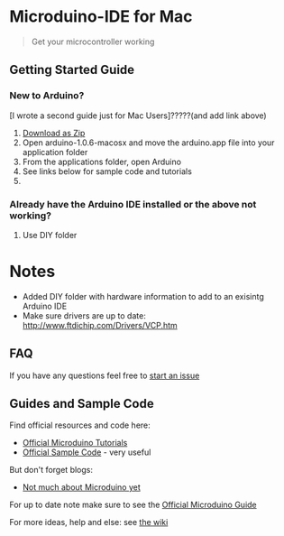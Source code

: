 Microduino-IDE for Mac
==============
> Get your microcontroller working

## Getting Started Guide
### New to Arduino?
[I wrote a second guide just for Mac Users]?????(and add link above)

1. [Download as Zip](https://github.com/KyleKing/Microduino-IDE/archive/master.zip)
2. Open arduino-1.0.6-macosx and move the arduino.app file into your application folder
3. From the applications folder, open Arduino
4. See links below for sample code and tutorials
5. 

### Already have the Arduino IDE installed or the above not working?
1. Use DIY folder

# Notes
- Added DIY folder with hardware information to add to an exisintg Arduino IDE
- Make sure drivers are up to date: http://www.ftdichip.com/Drivers/VCP.htm

## FAQ
If you have any questions feel free to [start an issue](https://github.com/KyleKing/Microduino-IDE/issues)

## Guides and Sample Code
Find official resources and code here:
- [Official Microduino Tutorials](https://www.microduino.cc/project)
- [Official Sample Code](https://github.com/Microduino/Microduino_Tutorials) - very useful

But don't forget blogs:
- [Not much about Microduino yet](http://wiim.be/diy/getting-started-with-microduino-mac-and-windows/)

For up to date note make sure to see the [Official Microduino Guide](https://www.microduino.cc/project/view?id=5482ba0248f8313548d82b8c)

For more ideas, help and else: see [the wiki](https://www.microduino.cc/wiki/index.php?title=Main_Page)

